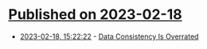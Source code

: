 # [Published on 2023-02-18](index.md)

* [2023-02-18, 15:22:22](https://news.ycombinator.com/item?id=34847527) - [Data Consistency Is Overrated](https://two-wrongs.com/data-consistency-is-overrated)
